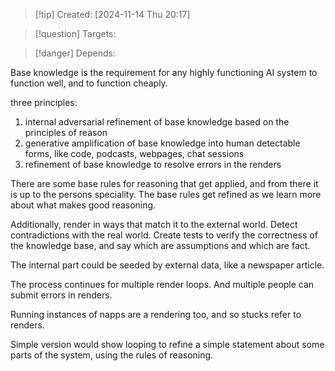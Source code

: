 
>[!tip] Created: [2024-11-14 Thu 20:17]

>[!question] Targets: 

>[!danger] Depends: 

Base knowledge is the requirement for any highly functioning AI system to function well, and to function cheaply.

three principles:
1. internal adversarial refinement of base knowledge based on the principles of reason
2. generative amplification of base knowledge into human detectable forms, like code, podcasts, webpages, chat sessions
3. refinement of base knowledge to resolve errors in the renders

There are some base rules for reasoning that get applied, and from there it is up to the persons speciality.  The base rules get refined as we learn more about what makes good reasoning.

Additionally, render in ways that match it to the external world.  Detect contradictions with the real world.  Create tests to verify the correctness of the knowledge base, and say which are assumptions and which are fact.

The internal part could be seeded by external data, like a newspaper article.

The process continues for multiple render loops.
And multiple people can submit errors in renders.

Running instances of napps are a rendering too, and so stucks refer to renders.

Simple version would show looping to refine a simple statement about some parts of the system, using the rules of reasoning.